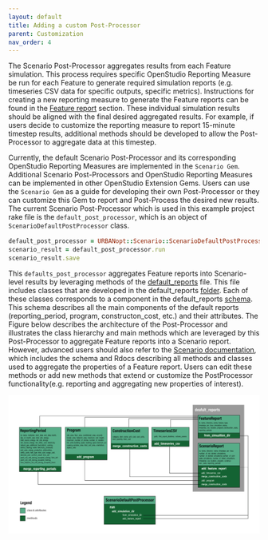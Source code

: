 ```yaml
---
layout: default
title: Adding a custom Post-Processor
parent: Customization
nav_order: 4
---
```


The Scenario Post-Processor aggregates results from each Feature simulation. This process requires specific OpenStudio Reporting Measure be run for each Feature to generate required simulation reports (e.g. timeseries CSV data for specific outputs, specific metrics). Instructions for creating a new reporting measure to generate the Feature reports can be found in the [Feature report](feature_reports.md) section. These individual simulation results should be aligned with the final desired aggregated results. For example, if users decide to customize the reporting measure to report 15-minute timestep results, additional methods should be developed to allow the Post-Processor to aggregate data at this timestep.

Currently, the default Scenario Post-Processor and its corresponding OpenStudio Reporting Measures are implemented in the `Scenario Gem`.  Additional Scenario Post-Processors and OpenStudio Reporting Measures can be implemented in other OpenStudio Extension Gems. Users can use the `Scenario Gem` as a guide for developing their own Post-Processor or they can customize this Gem to report and Post-Process the desired new results. The current Scenario Post-Processor which is used in this example project rake file is the `default_post_processor`, which is an object of `ScenarioDefaultPostProcessor` class.

```ruby
default_post_processor = URBANopt::Scenario::ScenarioDefaultPostProcessor.new(baseline_scenario)
scenario_result = default_post_processor.run
scenario_result.save
```

This `defaults_post_processor` aggregates Feature reports into Scenario-level results by leveraging methods of the [default_reports](https://github.com/urbanopt/urbanopt-scenario-gem/blob/master/lib/urbanopt/scenario/default_reports.rb) file. This file includes classes that are developed in the default_reports [folder](https://github.com/urbanopt/urbanopt-scenario-gem/tree/master/lib/urbanopt/scenario/default_reports). Each of these classes corresponds to a component in the default_reports [schema](https://github.com/urbanopt/urbanopt-scenario-gem/blob/master/lib/urbanopt/scenario/default_reports/schema/scenario_schema.json). This schema describes all the main components of the default reports (reporting_period, program, constructon_cost, etc.) and their attributes. The Figure below describes the architecture of the Post-Processor and illustrates the class hierarchy and main methods which are leveraged by this Post-Processor to aggregate Feature reports into a Scenario report. However, advanced users should also refer to the [Scenario documentation](../advanced_documentation/advanced.md), which includes the schema and Rdocs describing all methods and classes used to aggregate the properties of a Feature report. Users can edit these methods or add new methods that extend or customize the PostProcessor functionality(e.g. reporting and aggregating new properties of interest).

![post-processor-code-architecture](../doc_files/PostProcessor_code_architecture.jpg)

